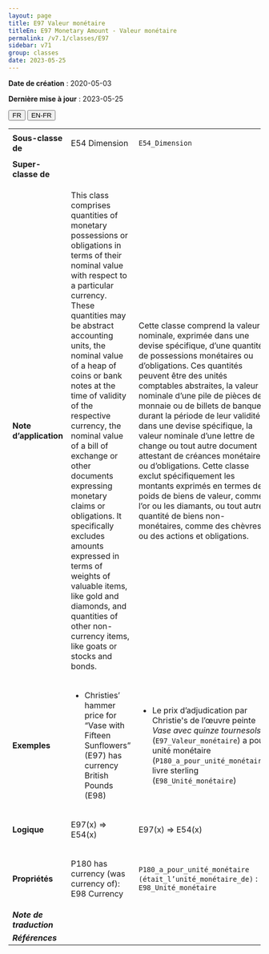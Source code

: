 ```yaml
---
layout: page
title: E97 Valeur monétaire
titleEn: E97 Monetary Amount - Valeur monétaire
permalink: /v7.1/classes/E97
sidebar: v71
group: classes
date: 2023-05-25
---
```


**Date de création** : 2020-05-03

**Dernière mise à jour** : 2023-05-25

<div class="lang-buttons">
 <button id="fr" class="activate">FR</button>
 <button id="en-fr">EN-FR</button>
</div>

<table>
<tbody>
<tr>
<td><strong>Sous-classe de</strong></td>
<td class="en">
<p>E54 Dimension</p>
</td>
<td>
<p><code class="language-plaintext highlighter-rouge">E54_Dimension</code></p>
</td>
</tr>
<tr>
<td><strong>Super-classe de</strong></td>
<td class="en">
</td>
<td>
</td>
</tr>
<tr>
<td><strong>Note d’application</strong></td>
<td class="en">
<p>This class comprises quantities of monetary possessions or obligations in terms of their nominal value with respect to a particular currency. These quantities may be abstract accounting units, the nominal value of a heap of coins or bank notes at the time of validity of the respective currency, the nominal value of a bill of exchange or other documents expressing monetary claims or obligations. It specifically excludes amounts expressed in terms of weights of valuable items, like gold and diamonds, and quantities of other non-currency items, like goats or stocks and bonds.</p>
</td>
<td>
<p>Cette classe comprend la valeur nominale, exprimée dans une devise spécifique, d’une quantité de possessions monétaires ou d’obligations. Ces quantités peuvent être des unités comptables abstraites, la valeur nominale d’une pile de pièces de monnaie ou de billets de banque durant la période de leur validité dans une devise spécifique, la valeur nominale d’une lettre de change ou tout autre document attestant de créances monétaires ou d’obligations. Cette classe exclut spécifiquement les montants exprimés en termes de poids de biens de valeur, comme l’or ou les diamants, ou tout autre quantité de biens non-monétaires, comme des chèvres ou des actions et obligations.</p>
</td>
</tr>
<tr>
<td><strong>Exemples</strong></td>
<td class="en">
<ul>
<li><p>Christies’ hammer price for “Vase with Fifteen Sunflowers” (E97) has currency British Pounds (E98)</p>
</li>
</ul>
</td>
<td>
<ul>
<li><p>Le prix d’adjudication par Christie's de l’œuvre peinte <em>Vase avec quinze tournesols</em> (<code class="language-plaintext highlighter-rouge">E97_Valeur_monétaire</code>) a pour unité monétaire (<code class="language-plaintext highlighter-rouge">P180_a_pour_unité_monétaire</code>) livre sterling (<code class="language-plaintext highlighter-rouge">E98_Unité_monétaire</code>)</p>
</li>
</ul>
</td>
</tr>
<tr>
<td><strong>Logique</strong></td>
<td class="en">
<p>E97(x) ⇒ E54(x)</p>
</td>
<td>
<p>E97(x) ⇒ E54(x)</p>
</td>
</tr>
<tr>
<td><strong>Propriétés</strong></td>
<td class="en">
<p>P180 has currency (was currency of): E98 Currency</p>
</td>
<td>
<p><code class="language-plaintext highlighter-rouge">P180_a_pour_unité_monétaire (était_l’unité_monétaire_de)</code> : <code class="language-plaintext highlighter-rouge">E98_Unité_monétaire</code></p>
</td>
</tr>
<tr>
<td><strong><em>Note de traduction</em></strong></td>
<td colspan="2">
</td>
</tr>
<tr>
<td><strong><em>Références</em></strong></td>
<td colspan="2">
</td>
</tr>
</tbody>
</table>
